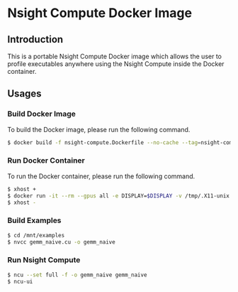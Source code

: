 # Nsight Compute Docker Image

## Introduction

This is a portable Nsight Compute Docker image which allows the user to profile executables anywhere using the Nsight Compute inside the Docker container.

## Usages

### Build Docker Image

To build the Docker image, please run the following command.

```bash
$ docker build -f nsight-compute.Dockerfile --no-cache --tag=nsight-compute:12.0.1 .
```

### Run Docker Container

To run the Docker container, please run the following command.

```bash
$ xhost +
$ docker run -it --rm --gpus all -e DISPLAY=$DISPLAY -v /tmp/.X11-unix:/tmp/.X11-unix --cap-add=SYS_ADMIN --security-opt seccomp=unconfined -v $(pwd):/mnt --network=host nsight-compute:12.0.1
$ xhost -
```

### Build Examples

```bash
$ cd /mnt/examples
$ nvcc gemm_naive.cu -o gemm_naive
```

### Run Nsight Compute

```bash
$ ncu --set full -f -o gemm_naive gemm_naive
$ ncu-ui
```
